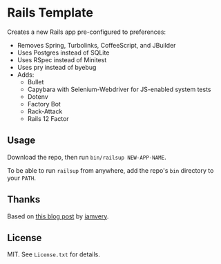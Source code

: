 # Rails Template

Creates a new Rails app pre-configured to preferences:

- Removes Spring, Turbolinks, CoffeeScript, and JBuilder
- Uses Postgres instead of SQLite
- Uses RSpec instead of Minitest
- Uses pry instead of byebug
- Adds:
  - Bullet
  - Capybara with Selenium-Webdriver for JS-enabled system tests
  - Dotenv
  - Factory Bot
  - Rack-Attack
  - Rails 12 Factor

## Usage

Download the repo, then run `bin/railsup NEW-APP-NAME`.

To be able to run `railsup` from anywhere, add the repo's `bin` directory to your `PATH`.

## Thanks

Based on [this blog post](http://iamvery.com/2015/02/17/rails-new-for-you.html) by [iamvery](https://github.com/iamvery).

## License

MIT. See `License.txt` for details.
